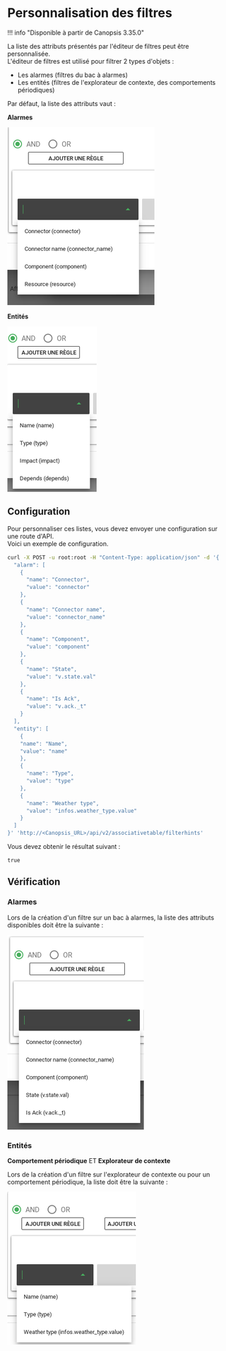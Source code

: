 # Personnalisation des filtres

!!! info "Disponible à partir de Canopsis 3.35.0"

La liste des attributs présentés par l'éditeur de filtres peut être personnalisée.  
L'éditeur de filtres est utilisé pour filtrer 2 types d'objets : 

* Les alarmes (filtres du bac à alarmes)
* Les entités (filtres de l'explorateur de contexte, des comportements périodiques)

Par défaut, la liste des attributs vaut :

**Alarmes**

![alarmes](./img/filterhints-alarm1.png)

**Entités**

![entités](./img/filterhints-entity1.png)

## Configuration

Pour personnaliser ces listes, vous devez envoyer une configuration sur une route d'API.  
Voici un exemple de configuration.  

````bash
curl -X POST -u root:root -H "Content-Type: application/json" -d '{
  "alarm": [
    {
      "name": "Connector",
      "value": "connector"
    },
    {
      "name": "Connector name",
      "value": "connector_name"
    },
    {
      "name": "Component",
      "value": "component"
    },
    {
      "name": "State",
      "value": "v.state.val"
    },
    {
      "name": "Is Ack",
      "value": "v.ack._t"
    }
  ],
  "entity": [
    {
    "name": "Name",
    "value": "name"
    },
    {
      "name": "Type",
      "value": "type"
    },
    {
      "name": "Weather type",
      "value": "infos.weather_type.value"
    }
  ]
}' 'http://<Canopsis_URL>/api/v2/associativetable/filterhints'
````
Vous devez obtenir le résultat suivant : 

````
true
````

## Vérification

### Alarmes

Lors de la création d'un filtre sur un bac à alarmes, la liste des attributs disponibles doit être la suivante :  

![personnalisation-filtres](./img/filterhints-alarm2.png)

### Entités

**Comportement périodique** ET **Explorateur de contexte**

Lors de la création d'un filtre sur l'explorateur de contexte ou pour un comportement périodique, la liste doit être la suivante :  

![personnalisation-filtres](./img/filterhints-entity2.png)

